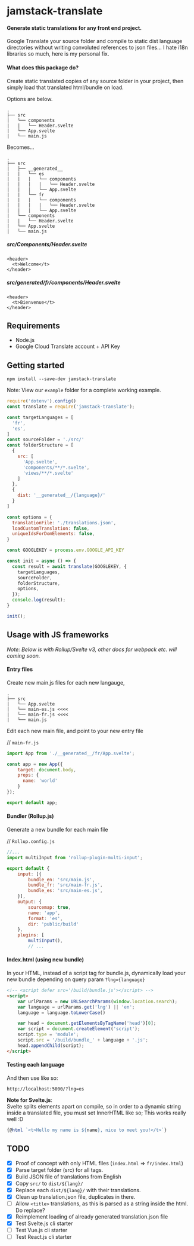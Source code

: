 
# jamstack-translate

#### Generate static translations for any front end project.
Google Translate your source folder and compile to static dist language directories without writing convoluted references to json files... I hate i18n libraries so much, here is my personal fix.


#### What does this package do?
Create static translated copies of any source folder in your project, then simply load that translated html/bundle on load.

Options are below.

```
.
├── src
|   └── components
|   |   └── Header.svelte
|   └── App.svelte
|   └── main.js
```

Becomes...
```
.
├── src
|   ├── __generated__
|   |   └── es
|   |   |   └── components
|   |   |   |   └── Header.svelte
|   |   |   └── App.svelte
|   |   └── fr
|   |   |   └── components
|   |   |   |   └── Header.svelte
|   |   |   └── App.svelte
|   └── components
|   |   └── Header.svelte
|   └── App.svelte
|   └── main.js
```

##### src/Components/Header.svelte
```
<header>
  <t>Welcome</t>
</header>
```
##### src/__generated__/fr/components/Header.svelte
```
<header>
  <t>Bienvenue</t>
</header>
```


## Requirements
* Node.js
* Google Cloud Translate account + API Key

## Getting started
`npm install --save-dev jamstack-translate`

Note: View our `example` folder for a complete working example.

```javascript
require('dotenv').config()
const translate = require('jamstack-translate');

const targetLanguages = [
  'fr',
  'es',
]
const sourceFolder = './src/'
const folderStructure = [
  {
    src: [
      'App.svelte',
      'components/**/*.svelte',
      'views/**/*.svelte'
    ]
  },
  {
    dist: '__generated__/{language}/'
  }
]

const options = {
  translationFile: './translations.json',
  loadCustomTranslation: false,
  uniqueIdsForDomElements: false,
}

const GOOGLEKEY = process.env.GOOGLE_API_KEY

const init = async () => {
  const result = await translate(GOOGLEKEY, {
    targetLanguages,
    sourceFolder,
    folderStructure,
    options,
  });
  console.log(result);
}

init();
```

## Usage with JS frameworks
*Note: Below is with Rollup/Svelte v3, other docs for webpack etc. will coming soon.*

#### Entry files
Create new main.js files for each new langauge,
```
.
├── src
|   └── App.svelte
|   └── main-es.js <<<<
|   └── main-fr.js <<<<
|   └── main.js
```

Edit each new main file, and point to your new entry file

// `main-fr.js`
```javascript
import App from './__generated__/fr/App.svelte';

const app = new App({
	target: document.body,
	props: {
	  name: 'world'
	}
});

export default app;
```

#### Bundler (Rollup.js)

Generate a new bundle for each main file

// `Rollup.config.js`
```javascript
//...
import multiInput from 'rollup-plugin-multi-input';

export default {
	input: [{
		bundle_en: 'src/main.js',
		bundle_fr: 'src/main-fr.js',
		bundle_es: 'src/main-es.js',
	}],
	output: {
		sourcemap: true,
		name: 'app',
		format: 'es',
		dir: 'public/build'
	},
	plugins: [
		multiInput(),
		// ...
```


#### Index.html (using new bundle)
In your HTML, instead of a script tag for bundle.js, dynamically load your new bundle depending on query param `?lng={language}`
```html
<!-- <script defer src='/build/bundle.js'></script> -->
<script>
	var urlParams = new URLSearchParams(window.location.search);
	var language = urlParams.get('lng') || 'en';
	language = language.toLowerCase()

	var head = document.getElementsByTagName('head')[0];
	var script = document.createElement('script');
	script.type = 'module';
	script.src = '/build/bundle_' + language + '.js';
	head.appendChild(script);
</script>

```

#### Testing each language
And then use like so:

`http://localhost:5000/?lng=es`

**Note for Svelte.js**:  
Svelte splits elements apart on compile, so in order to a dynamic string inside a translated file, you must set InnerHTML like so; This works really well :D
```javascript
{@html `<t>Hello my name is ${name}, nice to meet you!</t>`}
```


## TODO
- [x] Proof of concept with only HTML files (`index.html` => `fr/index.html`)
- [x] Parse target folder (src) for all <t> tags.
- [x] Build JSON file of translations from English
- [x] Copy `src/` to `dist/${lang}/`
- [x] Replace each `dist/${lang}/` with their translations.
- [x] Clean up translation.json file, duplicates in there.
- [ ] Allow `<title>` translations, as this is parsed as a string inside the html. Do replace?
- [x] Reimplement loading of already generated translation.json file
- [x] Test Svelte.js cli starter
- [ ] Test Vue.js cli starter
- [ ] Test React.js cli starter